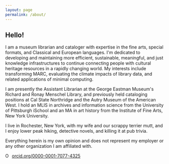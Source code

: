 ```yaml
---
layout: page
permalink: /about/
---
```

## Hello!
I am a museum librarian and cataloger with expertise in the fine arts, special formats, and Classical and European languages. I'm dedicated to developing and maintaining more efficient, sustainable, meaningful, and just knowledge infrastructures to continue connecting people with cultural heritage resources in a rapidly changing world. My interests include transforming MARC, evaluating the climate impacts of library data, and related applications of minimal computing. 

I am presently the Assistant Librarian at the George Eastman Museum's Richard and Ronay Menschel Library, and previously held cataloging positions at Cal State Northridge and the Autry Museum of the American West. I hold an MLIS in archives and information science from the University of Pittsburgh iSchool and an MA in art history from the Institute of Fine Arts, New York University. 

I live in Rochester, New York, with my wife and our scrappy terrier mutt, and I enjoy lower peak hiking, detective novels, and killing it at pub trivia.

Everything herein is my own opinion and does not represent my employer or any other organization I am affiliated with.

<a href="https://orcid.org/0000-0001-7077-4325" target="orcid.widget" rel="noopener noreferrer" style="vertical-align:top;"><img src="https://orcid.org/sites/default/files/images/orcid_16x16.png" style="width:1em;margin-right:.5em;" alt="ORCID iD icon">orcid.org/0000-0001-7077-4325</a>
